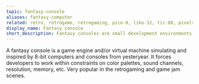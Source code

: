```yaml
---
topic: fantasy-console
aliases: fantasy-computer
related: retro, retrogame, retrogaming, pico-8, liko-12, tic-80, pixelvision8, basic8, pyxel
display_name: Fantasy console
short_description: Fantasy consoles are small development environments that force users to work within constraints on graphics, sound, sprites, etc.
---
```

A fantasy console is a game engine and/or virtual machine simulating and inspired by 8-bit computers and consoles from yesteryear. It forces developers to work within constraints on color palettes, sound channels, resolution, memory, etc. Very popular in the retrogaming and game jam scenes.
